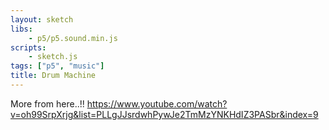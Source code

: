 ```yaml
---
layout: sketch
libs:
    - p5/p5.sound.min.js
scripts: 
    - sketch.js
tags: ["p5", "music"]    
title: Drum Machine
---
```



More from here..!!
https://www.youtube.com/watch?v=oh99SrpXrjg&list=PLLgJJsrdwhPywJe2TmMzYNKHdIZ3PASbr&index=9